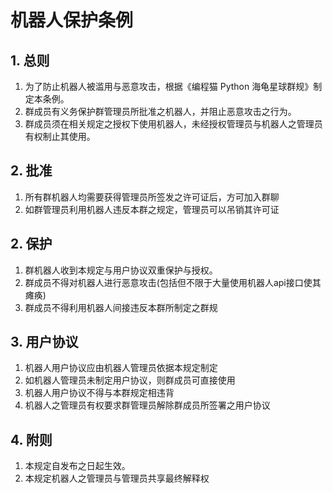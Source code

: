 # 机器人保护条例

## 1. 总则

1. 为了防止机器人被滥用与恶意攻击，根据《编程猫 Python 海龟星球群规》制定本条例。
2. 群成员有义务保护群管理员所批准之机器人，并阻止恶意攻击之行为。
3. 群成员须在相关规定之授权下使用机器人，未经授权管理员与机器人之管理员有权制止其使用。

## 2. 批准

1. 所有群机器人均需要获得管理员所签发之许可证后，方可加入群聊
2. 如群管理员利用机器人违反本群之规定，管理员可以吊销其许可证

## 2. 保护

1. 群机器人收到本规定与用户协议双重保护与授权。
2. 群成员不得对机器人进行恶意攻击(包括但不限于大量使用机器人api接口使其瘫痪)
3. 群成员不得利用机器人间接违反本群所制定之群规

## 3. 用户协议

1. 机器人用户协议应由机器人管理员依据本规定制定
2. 如机器人管理员未制定用户协议，则群成员可直接使用
3. 机器人用户协议不得与本群规定相违背
4. 机器人之管理员有权要求群管理员解除群成员所签署之用户协议

## 4. 附则

1. 本规定自发布之日起生效。
2. 本规定机器人之管理员与管理员共享最终解释权